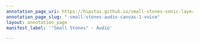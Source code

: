 ```yaml
---
annotation_page_uri: https://hipstas.github.io/small-stones-sonic-layers/annotations/-small-stones-audio-canvas-1-voice.json
annotation_page_slug: "-small-stones-audio-canvas-1-voice"
layout: annotation_page
manifest_label: '"Small Stones" - Audio'

---
```

